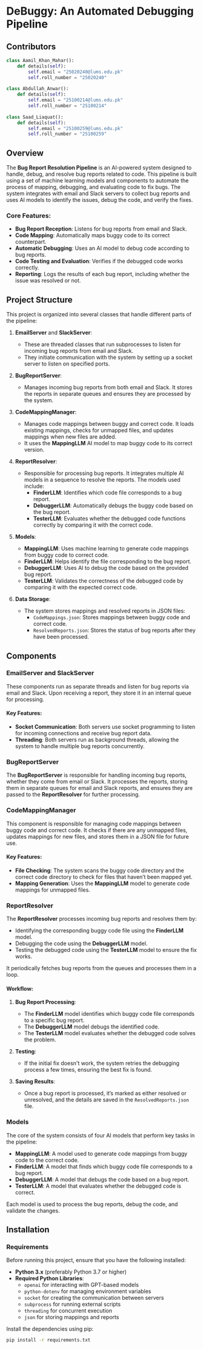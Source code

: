 # DeBuggy: An Automated Debugging Pipeline

## Contributors

```python
class Aamil_Khan_Mahar():
    def details(self):
        self.email = "25020240@lums.edu.pk"
        self.roll_number = "25020240"
        
class Abdullah_Anwar():
    def details(self):
        self.email = "25100214@lums.edu.pk"
        self.roll_number = "25100214"
        
class Saad_Liaquat():
    def details(self):
        self.email = "25100259@lums.edu.pk"
        self.roll_number = "25100259"
```

## Overview

The **Bug Report Resolution Pipeline** is an AI-powered system designed to handle, debug, and resolve bug reports related to code. This pipeline is built using a set of machine learning models and components to automate the process of mapping, debugging, and evaluating code to fix bugs. The system integrates with email and Slack servers to collect bug reports and uses AI models to identify the issues, debug the code, and verify the fixes.

### Core Features:
- **Bug Report Reception**: Listens for bug reports from email and Slack.
- **Code Mapping**: Automatically maps buggy code to its correct counterpart.
- **Automatic Debugging**: Uses an AI model to debug code according to bug reports.
- **Code Testing and Evaluation**: Verifies if the debugged code works correctly.
- **Reporting**: Logs the results of each bug report, including whether the issue was resolved or not.

## Project Structure

This project is organized into several classes that handle different parts of the pipeline:

1. **EmailServer** and **SlackServer**:
   - These are threaded classes that run subprocesses to listen for incoming bug reports from email and Slack.
   - They initiate communication with the system by setting up a socket server to listen on specified ports.

2. **BugReportServer**:
   - Manages incoming bug reports from both email and Slack. It stores the reports in separate queues and ensures they are processed by the system.

3. **CodeMappingManager**:
   - Manages code mappings between buggy and correct code. It loads existing mappings, checks for unmapped files, and updates mappings when new files are added.
   - It uses the **MappingLLM** AI model to map buggy code to its correct version.

4. **ReportResolver**:
   - Responsible for processing bug reports. It integrates multiple AI models in a sequence to resolve the reports. The models used include:
     - **FinderLLM**: Identifies which code file corresponds to a bug report.
     - **DebuggerLLM**: Automatically debugs the buggy code based on the bug report.
     - **TesterLLM**: Evaluates whether the debugged code functions correctly by comparing it with the correct code.

5. **Models**:
   - **MappingLLM**: Uses machine learning to generate code mappings from buggy code to correct code.
   - **FinderLLM**: Helps identify the file corresponding to the bug report.
   - **DebuggerLLM**: Uses AI to debug the code based on the provided bug report.
   - **TesterLLM**: Validates the correctness of the debugged code by comparing it with the expected correct code.

6. **Data Storage**:
   - The system stores mappings and resolved reports in JSON files:
     - `CodeMappings.json`: Stores mappings between buggy code and correct code.
     - `ResolvedReports.json`: Stores the status of bug reports after they have been processed.

## Components

### EmailServer and SlackServer

These components run as separate threads and listen for bug reports via email and Slack. Upon receiving a report, they store it in an internal queue for processing.

#### Key Features:
- **Socket Communication**: Both servers use socket programming to listen for incoming connections and receive bug report data.
- **Threading**: Both servers run as background threads, allowing the system to handle multiple bug reports concurrently.

### BugReportServer

The **BugReportServer** is responsible for handling incoming bug reports, whether they come from email or Slack. It processes the reports, storing them in separate queues for email and Slack reports, and ensures they are passed to the **ReportResolver** for further processing.

### CodeMappingManager

This component is responsible for managing code mappings between buggy code and correct code. It checks if there are any unmapped files, updates mappings for new files, and stores them in a JSON file for future use.

#### Key Features:
- **File Checking**: The system scans the buggy code directory and the correct code directory to check for files that haven’t been mapped yet.
- **Mapping Generation**: Uses the **MappingLLM** model to generate code mappings for unmapped files.

### ReportResolver

The **ReportResolver** processes incoming bug reports and resolves them by:
- Identifying the corresponding buggy code file using the **FinderLLM** model.
- Debugging the code using the **DebuggerLLM** model.
- Testing the debugged code using the **TesterLLM** model to ensure the fix works.

It periodically fetches bug reports from the queues and processes them in a loop.

#### Workflow:
1. **Bug Report Processing**:
   - The **FinderLLM** model identifies which buggy code file corresponds to a specific bug report.
   - The **DebuggerLLM** model debugs the identified code.
   - The **TesterLLM** model evaluates whether the debugged code solves the problem.

2. **Testing**:
   - If the initial fix doesn't work, the system retries the debugging process a few times, ensuring the best fix is found.
   
3. **Saving Results**:
   - Once a bug report is processed, it’s marked as either resolved or unresolved, and the details are saved in the `ResolvedReports.json` file.

### Models

The core of the system consists of four AI models that perform key tasks in the pipeline:

- **MappingLLM**: A model used to generate code mappings from buggy code to the correct code.
- **FinderLLM**: A model that finds which buggy code file corresponds to a bug report.
- **DebuggerLLM**: A model that debugs the code based on a bug report.
- **TesterLLM**: A model that evaluates whether the debugged code is correct.

Each model is used to process the bug reports, debug the code, and validate the changes.

## Installation

### Requirements

Before running this project, ensure that you have the following installed:

- **Python 3.x** (preferably Python 3.7 or higher)
- **Required Python Libraries**:
  - `openai` for interacting with GPT-based models
  - `python-dotenv` for managing environment variables
  - `socket` for creating the communication between servers
  - `subprocess` for running external scripts
  - `threading` for concurrent execution
  - `json` for storing mappings and reports

Install the dependencies using pip:

```bash
pip install -r requirements.txt